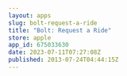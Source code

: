 ```yaml
---
layout: apps
slug: bolt-request-a-ride
title: "Bolt: Request a Ride"
store: apple
app_id: 675033630
date: 2023-07-11T07:27:08Z
published: 2013-07-24T04:44:15Z
---
```


